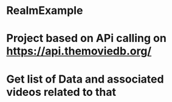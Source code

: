 # RealmExample
# Project based on APi calling on https://api.themoviedb.org/
# Get list of Data and associated videos related to that

